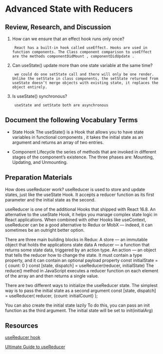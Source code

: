 # Advanced State with Reducers
>
## Review, Research, and Discussion

1. How can we ensure that an effect hook runs only once?

        React has a built-in hook called useEffect. Hooks are used in function components. The Class component comparison to useEffect are the methods componentDidMount , componentDidUpdate .

2. Can useState() update more than one state variable at the same time?

        we could do one setState call and there will only be one render. Unlike the setState in class components, the setState returned from useState doesn’t merge objects with existing state, it replaces the object entirely.

3. Is useState() synchronous?

        useState and setState both are asynchronous

## Document the following Vocabulary Terms

* State Hook The useState() is a Hook that allows you to have state variables in functional components , it takes the initial state as an argument and returns an array of two entries.

* Component Lifecycle the series of methods that are invoked in different stages of the component’s existence. The three phases are: Mounting, Updating, and Unmounting.

## Preparation Materials

How does useReducer work?
useReducer is used to store and update states, just like the useState Hook. It accepts a reducer function as its first parameter and the initial state as the second.

useReducer is one of the additional Hooks that shipped with React 16.8. An alternative to the useState Hook, it helps you manage complex state logic in React applications. When combined with other Hooks like useContext, useReducer can be a good alternative to Redux or MobX — indeed, it can sometimes be an outright better option.

There are three main building blocks in Redux:
A store — an immutable object that holds the applications state data
A reducer — a function that returns some state data, triggered by an action type.
An action — an object that tells the reducer how to change the state. It must contain a type property, and it can contain an optional payload property const initialState = { count: 0 }
const [state, dispatch] = useReducer(reducer, initialState) The reduce() method in JavaScript executes a reducer function on each element of the array an and then returns a single value.

There are two different ways to initialize the useReducer state.
The simplest way is to pass the initial state as a second argument const [state, dispatch] = useReducer( reducer, {count: initialCount} );

You can also create the initial state lazily To do this, you can pass an init function as the third argument. The initial state will be set to init(initialArg)

## Resources

[useReducer hook](https://reactjs.org/docs/hooks-reference.html#usereducer)

[Ultimate Guide to useReducer](https://blog.logrocket.com/guide-to-react-usereducer-hook)
